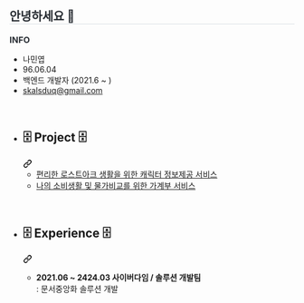 <div style="text-align: left;"> 
    <h2 style="border-bottom: 1px solid #d8dee4; color: #282d33;"> 안녕하세요 👋 </h2>  
    <div style="font-weight: 700; font-size: 15px; text-align: left; color: #282d33;"> INFO </div> 
    <ul dir="auto">
      <li>나민엽</li>
      <li>96.06.04</li>
      <li>백엔드 개발자 (2021.6 ~ )</li>
      <li><a href="mailto:skalsduq@gmail.com">skalsduq@gmail.com</a></li>
    </ul>
    <br>
   <ul dir="auto">
     <li>
       <div class="markdown-heading" dir="auto">
         <h2 class="heading-element" dir="auto">🗄️ <strong>Project</strong> 🗄️</h2>
           <a id="user-content-file_cabinet-project-file_cabinet" class="anchor" aria-label="Permalink: :file_cabinet: Project :file_cabinet:" href="#file_cabinet-project-file_cabinet">
           <svg class="octicon octicon-link" viewBox="0 0 16 16" version="1.1" width="16" height="16" aria-hidden="true">
             <path d="m7.775 3.275 1.25-1.25a3.5 3.5 0 1 1 4.95 4.95l-2.5 2.5a3.5 3.5 0 0 1-4.95 0 .751.751 0 0 1 .018-1.042.751.751 0 0 1 1.042-.018 1.998 1.998 0 0 0 2.83 0l2.5-2.5a2.002 2.002 0 0 0-2.83-2.83l-1.25 1.25a.751.751 0 0 1-1.042-.018.751.751 0 0 1-.018-1.042Zm-4.69 9.64a1.998 1.998 0 0 0 2.83 0l1.25-1.25a.751.751 0 0 1 1.042.018.751.751 0 0 1 .018 1.042l-1.25 1.25a3.5 3.5 0 1 1-4.95-4.95l2.5-2.5a3.5 3.5 0 0 1 4.95 0 .751.751 0 0 1-.018 1.042.751.751 0 0 1-1.042.018 1.998 1.998 0 0 0-2.83 0l-2.5 2.5a1.998 1.998 0 0 0 0 2.83Z"></path>
           </svg>
           </a>
       </div>
      <ul dir="auto">
        <li><a href="https://github.com/skalsduq52/side_lostark">편리한 로스트아크 생활을 위한 캐릭터 정보제공 서비스</a></li>
        <li><a href="https://github.com/skalsduq52/side_pig">나의 소비생활 및 물가비교를 위한 가계부 서비스</a></li>
      </ul>
    </li>
  </ul>
  <br>

<ul dir="auto">
     <li>
       <div class="markdown-heading" dir="auto">
         <h2 class="heading-element" dir="auto">🗄️ <strong>Experience </strong> 🗄️</h2>
           <a id="user-content-file_cabinet-project-file_cabinet" class="anchor" aria-label="Permalink: :file_cabinet: Project :file_cabinet:" href="#file_cabinet-project-file_cabinet">
           <svg class="octicon octicon-link" viewBox="0 0 16 16" version="1.1" width="16" height="16" aria-hidden="true">
             <path d="m7.775 3.275 1.25-1.25a3.5 3.5 0 1 1 4.95 4.95l-2.5 2.5a3.5 3.5 0 0 1-4.95 0 .751.751 0 0 1 .018-1.042.751.751 0 0 1 1.042-.018 1.998 1.998 0 0 0 2.83 0l2.5-2.5a2.002 2.002 0 0 0-2.83-2.83l-1.25 1.25a.751.751 0 0 1-1.042-.018.751.751 0 0 1-.018-1.042Zm-4.69 9.64a1.998 1.998 0 0 0 2.83 0l1.25-1.25a.751.751 0 0 1 1.042.018.751.751 0 0 1 .018 1.042l-1.25 1.25a3.5 3.5 0 1 1-4.95-4.95l2.5-2.5a3.5 3.5 0 0 1 4.95 0 .751.751 0 0 1-.018 1.042.751.751 0 0 1-1.042.018 1.998 1.998 0 0 0-2.83 0l-2.5 2.5a1.998 1.998 0 0 0 0 2.83Z"></path>
           </svg>
           </a>
       </div>
      <ul dir="auto">
        <li>
          <p dir="auto"><strong>2021.06 ~ 2424.03 사이버다임 / 솔루션 개발팀</strong>
          <br>: 문서중앙화 솔루션 개발
        </li>
      </ul>
    </li>
  </ul>  
</div>    
